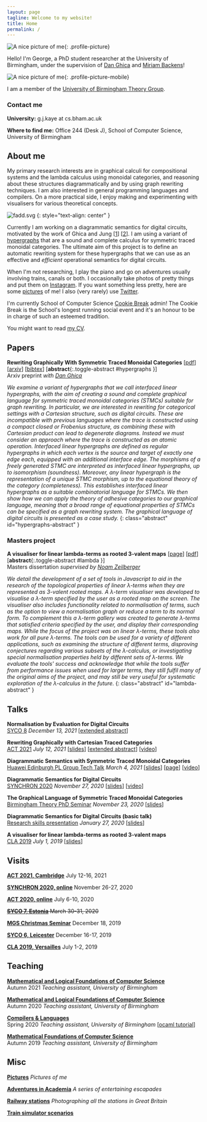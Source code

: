 ```yaml
---
layout: page
tagline: Welcome to my website!
title: Home
permalink: /
---
```


![A nice picture of me](/images/me/me-3.webp){: .profile-picture}

Hello! I'm George, a PhD student researcher at the University of Birmingham, under the supervision of [Dan Ghica](https://www.cs.bham.ac.uk/~drg/) and [Miriam Backens](https://www.cs.bham.ac.uk/~backensm/)!

![A nice picture of me](/images/me/me-3.webp){: .profile-picture-mobile}

I am a member of the [University of Birmingham Theory Group](https://www.birmingham.ac.uk/research/activity/computer-science/theory-of-computation).

### Contact me

**University:** g.j.kaye at cs.bham.ac.uk

**Where to find me:** Office 244 (Desk J), School of Computer Science, University of Birmingham

## About me

My primary research interests are in graphical calculi for compositional systems and the lambda calculus using monoidal categories, and reasoning about these structures diagrammatically and by using graph rewriting techniques. I am also interested in general programming languages and compilers. On a more practical side, I enjoy making and experimenting with visualisers for various theoretical concepts.

![fadd.svg](images/circuit.svg)
{: style="text-align: center" }

Currently I am working on a diagrammatic semantics for digital circuits, motivated by the work of Ghica and Jung \[[1](https://doi.org/10.1109/FMCAD.2016.7886659)\] \[[2](https://doi.org/10.4230/LIPIcs.CSL.2017.24)\]. I am using a variant of [hypergraphs](https://en.wikipedia.org/wiki/Hypergraphs) that are a sound and complete calculus for symmetric traced monoidal categories. The ultimate aim of this project is to define an automatic rewriting system for these hypergraphs that we can use as an effective and *efficient* operational semantics for digital circuits.

When I'm not researching, I play the piano and go on adventures usually involving trains, canals or both. I occasionally take photos of pretty things and put them on [Instagram](https://www.instagram.com/georgejkaye/). If you want something less pretty, here are some [pictures](/pictures) of me! I also (very rarely) use [Twitter](https://twitter.com/thegeorgejkaye).

I'm currently School of Computer Science [Cookie Break](https://www.cs.bham.ac.uk/internal/research_students/cookiebreaks/) admin! The Cookie Break is the School's longest running social event and it's an honour to be in charge of such an esteemed tradition.

You might want to read [my CV](/pages/cv.pdf).

## Papers

**Rewriting Graphically With Symmetric Traced Monoidal Categories** \[[pdf](/pages/papers/2021-03-19-rewriting.pdf)\] \[[arxiv](https://arxiv.org/abs/2010.06319)\] \[[bibtex](/pages/papers/2021-03-19-rewriting.bib.txt)\] [**abstract**{:.toggle-abstract #hypergraphs }\]  
Arxiv preprint *with [Dan Ghica](https://www.cs.bham.ac.uk/~drg/)*  

*We examine a variant of hypergraphs that we call interfaced linear hypergraphs, with the aim of creating a sound and complete graphical language for symmetric traced monoidal categories (STMCs) suitable for graph rewriting. In particular, we are interested in rewriting for categorical settings with a Cartesian structure, such as digital circuits. These are incompatible with previous languages where the trace is constructed using a compact closed or Frobenius structure, as combining these with Cartesian product can lead to degenerate diagrams. Instead we must consider an approach where the trace is constructed as an atomic operation. Interfaced linear hypergraphs are defined as regular hypergraphs in which each vertex is the source and target of exactly one edge each, equipped with an additional interface edge. The morphisms of a freely generated STMC are interpreted as interfaced linear hypergraphs, up to isomorphism (soundness). Moreover, any linear hypergraph is the representation of a unique STMC morphism, up to the equational theory of the category (completeness). This establishes interfaced linear hypergraphs as a suitable combinatorial language for STMCs. We then show how we can apply the theory of adhesive categories to our graphical language, meaning that a broad range of equational properties of STMCs can be specified as a graph rewriting system. The graphical language of digital circuits is presented as a case study.*
{: class="abstract" id="hypergraphs-abstract" }

### Masters project

**A visualiser for linear lambda-terms as rooted 3-valent maps** \[[page](/lambda-visualiser)\] \[[pdf](/pages/papers/2019-04-08-masters.pdf)\]  [**abstract**{:.toggle-abstract #lambda }\]  
Masters dissertation *supervised by [Noam Zeilberger](http://noamz.org)*

*We detail the development of a set of tools in Javascript to aid in the research of the topological properties of linear λ-terms when they are represented as 3-valent rooted maps. A λ-term visualiser was developed to visualise a λ-term specified by the user as a rooted map on the screen. The visualiser also includes functionality related to normalisation of terms, such as the option to view a normalisation graph or reduce a term to its normal form. To complement this a λ-term gallery was created to generate λ-terms that satisfied criteria specified by the user, and display their corresponding maps. While the focus of the project was on linear λ-terms, these tools also work for all pure λ-terms. The tools can be used for a variety of different applications, such as examining the structure of different terms, disproving conjectures regarding various subsets of the λ-calculus, or investigating special normalisation properties held by different sets of λ-terms. We evaluate the tools' success and acknowledge that while the tools suffer from performance issues when used for larger terms, they still fulfil many of the original aims of the project, and may still be very useful for systematic exploration of the λ-calculus in the future.*
{: class="abstract" id="lambda-abstract" }

## Talks

**Normalisation by Evaluation for Digital Circuits**  
[SYCO 8](https://www.cl.cam.ac.uk/events/syco/8/) *December 13, 2021* \[[extended abstract](pages/papers/2021-12-13-syco.pdf)\]

**Rewriting Graphically with Cartesian Traced Categories**  
[ACT 2021](https://www.cl.cam.ac.uk/events/act2021/) *July 12, 2021* \[[slides](pages/talks/2021-07-12-act.pdf)\] \[[extended abstract](pages/papers/2021-07-12-act.pdf)\] \[[video](https://www.youtube.com/watch?v=We7FuoOCxyA&t=6378s)\]

**Diagrammatic Semantics with Symmetric Traced Monoidal Categories**  
[Huawei Edinburgh PL Group Tech Talk](https://blogs.ed.ac.uk/he-lab/category/tech-talk/) *March 4, 2021* \[[slides](pages/talks/2021-03-04-huawei.pdf)] \[[page](https://blogs.ed.ac.uk/he-lab/2021/03/08/george-kaye-diagrammatic-semantics-with-symmetric-traced-monoidal-categories/)\] \[[video](https://youtu.be/UbTke5d2-Xs)\]

**Diagrammatic Semantics for Digital Circuits**  
[SYNCHRON 2020](http://synchron2020.inria.fr) *November 27, 2020* \[[slides](/pages/talks/2020-11-27-synchron.pdf)] \[[video](https://youtu.be/vaVt0EskUcE)\]

**The Graphical Language of Symmetric Traced Monoidal Categories**  
[Birmingham Theory PhD Seminar](http://talks.bham.ac.uk/show/index/1803) *November 23, 2020* \[[slides](/pages/talks/2020-11-23-bravo.pdf)]

**Diagrammatic Semantics for Digital Circuits (basic talk)**  
[Research skills presentation](https://www.birmingham.ac.uk/postgraduate/courses/taught/maths/module/applied/research-skills.aspx) *January 27, 2020* \[[slides](/pages/talks/2020-01-27-research-skills.pdf)\]

**A visualiser for linear lambda-terms as rooted 3-valent maps**  
[CLA 2019](http://cla.tcs.uj.edu.pl/history/2019/) *July 1, 2019* \[[slides](/pages/talks/2019-07-01-cla.pdf)\]

## Visits

[**ACT 2021, Cambridge**](https://www.cl.cam.ac.uk/events/act2021/) July 12-16, 2021

[**SYNCHRON 2020, online**](http://synchron2020.inria.fr/) November 26-27, 2020

[**ACT 2020, online**](https://act2020.mit.edu/) July 6-10, 2020

~~[**SYCO 7, Estonia**](http://events.cs.bham.ac.uk/syco/7/) March 30-31, 2020~~

[**MGS Christmas Seminar**](https://staffwww.dcs.shef.ac.uk/people/G.Struth/mgs_xmas19.html) December 18, 2019

[**SYCO 6, Leicester**](http://events.cs.bham.ac.uk/syco/6/) December 16-17, 2019

[**CLA 2019, Versailles**](http://cla.tcs.uj.edu.pl/history/2019/) July 1-2, 2019

## Teaching

[**Mathematical and Logical Foundations of Computer Science**](https://www.cs.bham.ac.uk/internal/modules/2021/06-35324/)  
Autumn 2021 *Teaching assistant, University of Birmingham*

[**Mathematical and Logical Foundations of Computer Science**](https://www.cs.bham.ac.uk/internal/modules/2020/06-35324/)  
Autumn 2020 *Teaching assistant, University of Birmingham*

[**Compilers & Languages**](https://www.cs.bham.ac.uk/internal/modules/2019/06-02578/)  
Spring 2020 *Teaching assistant, University of Birmingham* \[[ocaml tutorial](/ocaml)\]

[**Mathematical Foundations of Computer Science**](https://www.cs.bham.ac.uk/internal/modules/2019/06-30181/)  
Autumn 2019 *Teaching assistant, University of Birmingham*

## Misc

[**Pictures**](/pictures) *Pictures of me*

[**Adventures in Academia**](/adventures-in-academia) *A series of entertaining escapades*

[**Railway stations**](/stations) *Photographing all the stations in Great Britain*

[**Train simulator scenarios**](/trains)
